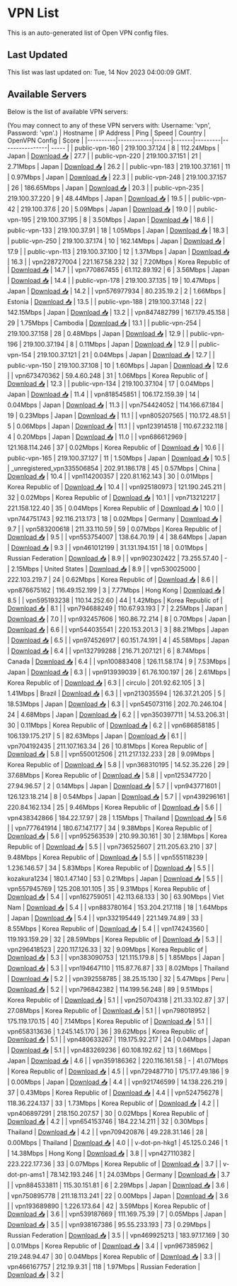 # VPN List

This is an auto-generated list of Open VPN config files.

## Last Updated

This list was last updated on: Tue, 14 Nov 2023 04:00:09 GMT.

## Available Servers

Below is the list of available VPN servers:

(You may connect to any of these VPN servers with: Username: 'vpn', Password: 'vpn'.)
| Hostname | IP Address | Ping | Speed | Country | OpenVPN Config | Score |
|----------|------------|------|-------|---------|----------------| ----- |
| public-vpn-160 | 219.100.37.124 | 8 | 112.24Mbps | Japan | [Download 📥](./configs/server_0_JP.ovpn) | 27.7 |
| public-vpn-220 | 219.100.37.151 | 21 | 2.71Mbps | Japan | [Download 📥](./configs/server_1_JP.ovpn) | 26.2 |
| public-vpn-183 | 219.100.37.161 | 11 | 0.97Mbps | Japan | [Download 📥](./configs/server_2_JP.ovpn) | 22.3 |
| public-vpn-248 | 219.100.37.157 | 26 | 186.65Mbps | Japan | [Download 📥](./configs/server_3_JP.ovpn) | 20.3 |
| public-vpn-235 | 219.100.37.220 | 9 | 48.44Mbps | Japan | [Download 📥](./configs/server_4_JP.ovpn) | 19.5 |
| public-vpn-42 | 219.100.37.6 | 20 | 5.09Mbps | Japan | [Download 📥](./configs/server_5_JP.ovpn) | 19.0 |
| public-vpn-195 | 219.100.37.195 | 8 | 3.50Mbps | Japan | [Download 📥](./configs/server_6_JP.ovpn) | 18.6 |
| public-vpn-133 | 219.100.37.91 | 18 | 1.05Mbps | Japan | [Download 📥](./configs/server_7_JP.ovpn) | 18.3 |
| public-vpn-250 | 219.100.37.174 | 10 | 162.14Mbps | Japan | [Download 📥](./configs/server_8_JP.ovpn) | 17.9 |
| public-vpn-113 | 219.100.37.100 | 12 | 1.37Mbps | Japan | [Download 📥](./configs/server_9_JP.ovpn) | 16.3 |
| vpn228727004 | 221.167.58.232 | 32 | 7.20Mbps | Korea Republic of | [Download 📥](./configs/server_10_KR.ovpn) | 14.7 |
| vpn770867455 | 61.112.89.192 | 6 | 3.56Mbps | Japan | [Download 📥](./configs/server_11_JP.ovpn) | 14.4 |
| public-vpn-178 | 219.100.37.135 | 19 | 10.47Mbps | Japan | [Download 📥](./configs/server_12_JP.ovpn) | 14.2 |
| vpn576977934 | 80.235.19.2 | 2 | 1.66Mbps | Estonia | [Download 📥](./configs/server_13_EE.ovpn) | 13.5 |
| public-vpn-188 | 219.100.37.148 | 22 | 142.15Mbps | Japan | [Download 📥](./configs/server_14_JP.ovpn) | 13.2 |
| vpn847482799 | 167.179.45.158 | 29 | 1.75Mbps | Cambodia | [Download 📥](./configs/server_15_KH.ovpn) | 13.1 |
| public-vpn-254 | 219.100.37.158 | 28 | 0.48Mbps | Japan | [Download 📥](./configs/server_16_JP.ovpn) | 12.9 |
| public-vpn-196 | 219.100.37.194 | 8 | 0.11Mbps | Japan | [Download 📥](./configs/server_17_JP.ovpn) | 12.9 |
| public-vpn-154 | 219.100.37.121 | 21 | 0.04Mbps | Japan | [Download 📥](./configs/server_18_JP.ovpn) | 12.7 |
| public-vpn-150 | 219.100.37.108 | 10 | 1.60Mbps | Japan | [Download 📥](./configs/server_19_JP.ovpn) | 12.6 |
| vpn673470362 | 59.4.60.248 | 31 | 1.06Mbps | Korea Republic of | [Download 📥](./configs/server_20_KR.ovpn) | 12.3 |
| public-vpn-134 | 219.100.37.104 | 17 | 0.04Mbps | Japan | [Download 📥](./configs/server_21_JP.ovpn) | 11.4 |
| vpn818545851 | 106.172.159.39 | 14 | 0.04Mbps | Japan | [Download 📥](./configs/server_22_JP.ovpn) | 11.3 |
| vpn754424052 | 114.166.67.184 | 19 | 0.23Mbps | Japan | [Download 📥](./configs/server_23_JP.ovpn) | 11.1 |
| vpn805207565 | 110.172.48.51 | 5 | 0.06Mbps | Japan | [Download 📥](./configs/server_24_JP.ovpn) | 11.1 |
| vpn123914518 | 110.67.232.118 | 4 | 0.20Mbps | Japan | [Download 📥](./configs/server_25_JP.ovpn) | 11.0 |
| vpn686612969 | 121.168.114.246 | 37 | 0.02Mbps | Korea Republic of | [Download 📥](./configs/server_26_KR.ovpn) | 10.6 |
| public-vpn-165 | 219.100.37.127 | 11 | 1.50Mbps | Japan | [Download 📥](./configs/server_27_JP.ovpn) | 10.5 |
| _unregistered_vpn335506854 | 202.91.186.178 | 45 | 0.57Mbps | China | [Download 📥](./configs/server_28_CN.ovpn) | 10.4 |
| vpn114200357 | 220.81.162.143 | 30 | 0.01Mbps | Korea Republic of | [Download 📥](./configs/server_29_KR.ovpn) | 10.4 |
| vpn925180973 | 121.190.245.211 | 32 | 0.02Mbps | Korea Republic of | [Download 📥](./configs/server_30_KR.ovpn) | 10.1 |
| vpn713212217 | 221.158.122.40 | 35 | 0.04Mbps | Korea Republic of | [Download 📥](./configs/server_31_KR.ovpn) | 10.0 |
| vpn744751743 | 92.116.213.173 | 18 | 0.02Mbps | Germany | [Download 📥](./configs/server_32_DE.ovpn) | 9.7 |
| vpn583200618 | 211.33.110.59 | 59 | 0.07Mbps | Korea Republic of | [Download 📥](./configs/server_33_KR.ovpn) | 9.5 |
| vpn553754007 | 138.64.70.19 | 4 | 38.64Mbps | Japan | [Download 📥](./configs/server_34_JP.ovpn) | 9.3 |
| vpn461012199 | 31.131.194.151 | 18 | 0.01Mbps | Russian Federation | [Download 📥](./configs/server_35_RU.ovpn) | 8.9 |
| vpn902302422 | 73.255.57.40 | - | 2.15Mbps | United States | [Download 📥](./configs/server_36_US.ovpn) | 8.9 |
| vpn530025000 | 222.103.219.7 | 24 | 0.62Mbps | Korea Republic of | [Download 📥](./configs/server_37_KR.ovpn) | 8.6 |
| vpn876675162 | 116.49.152.199 | 3 | 7.77Mbps | Hong Kong | [Download 📥](./configs/server_38_HK.ovpn) | 8.5 |
| vpn595193238 | 110.14.252.60 | 44 | 1.42Mbps | Korea Republic of | [Download 📥](./configs/server_39_KR.ovpn) | 8.1 |
| vpn794688249 | 110.67.93.193 | 7 | 2.25Mbps | Japan | [Download 📥](./configs/server_40_JP.ovpn) | 7.0 |
| vpn932457606 | 160.86.72.214 | 8 | 0.70Mbps | Japan | [Download 📥](./configs/server_41_JP.ovpn) | 6.6 |
| vpn544035541 | 220.153.201.3 | 3 | 88.21Mbps | Japan | [Download 📥](./configs/server_42_JP.ovpn) | 6.5 |
| vpn974526917 | 60.151.74.191 | 4 | 45.58Mbps | Japan | [Download 📥](./configs/server_43_JP.ovpn) | 6.4 |
| vpn132799288 | 216.71.207.121 | 6 | 8.74Mbps | Canada | [Download 📥](./configs/server_44_CA.ovpn) | 6.4 |
| vpn100883408 | 126.11.58.174 | 9 | 7.53Mbps | Japan | [Download 📥](./configs/server_45_JP.ovpn) | 6.3 |
| vpn913939039 | 61.76.100.197 | 26 | 2.61Mbps | Korea Republic of | [Download 📥](./configs/server_46_KR.ovpn) | 6.3 |
| circulo | 201.92.62.105 | 3 | 1.41Mbps | Brazil | [Download 📥](./configs/server_47_BR.ovpn) | 6.3 |
| vpn213035594 | 126.37.21.205 | 5 | 18.53Mbps | Japan | [Download 📥](./configs/server_48_JP.ovpn) | 6.3 |
| vpn545073116 | 202.70.246.104 | 24 | 4.68Mbps | Japan | [Download 📥](./configs/server_49_JP.ovpn) | 6.2 |
| vpn350397711 | 14.53.206.31 | 30 | 0.11Mbps | Korea Republic of | [Download 📥](./configs/server_50_KR.ovpn) | 6.2 |
| vpn686858185 | 106.139.175.217 | 5 | 82.63Mbps | Japan | [Download 📥](./configs/server_51_JP.ovpn) | 6.1 |
| vpn704192435 | 211.107.163.34 | 26 | 10.81Mbps | Korea Republic of | [Download 📥](./configs/server_52_KR.ovpn) | 5.8 |
| vpn550012506 | 211.217.132.233 | 28 | 9.09Mbps | Korea Republic of | [Download 📥](./configs/server_53_KR.ovpn) | 5.8 |
| vpn368310195 | 14.52.35.226 | 29 | 37.68Mbps | Korea Republic of | [Download 📥](./configs/server_54_KR.ovpn) | 5.8 |
| vpn125347720 | 27.94.96.57 | 2 | 0.14Mbps | Japan | [Download 📥](./configs/server_55_JP.ovpn) | 5.7 |
| vpn943771601 | 126.123.18.214 | 8 | 0.54Mbps | Japan | [Download 📥](./configs/server_56_JP.ovpn) | 5.7 |
| vpn439296161 | 220.84.162.134 | 25 | 9.46Mbps | Korea Republic of | [Download 📥](./configs/server_57_KR.ovpn) | 5.6 |
| vpn438342866 | 184.22.17.97 | 28 | 1.15Mbps | Thailand | [Download 📥](./configs/server_58_TH.ovpn) | 5.6 |
| vpn777641914 | 180.67.147.177 | 34 | 9.38Mbps | Korea Republic of | [Download 📥](./configs/server_59_KR.ovpn) | 5.6 |
| vpn952563539 | 210.99.30.161 | 30 | 2.18Mbps | Korea Republic of | [Download 📥](./configs/server_60_KR.ovpn) | 5.5 |
| vpn736525607 | 211.205.63.210 | 37 | 9.48Mbps | Korea Republic of | [Download 📥](./configs/server_61_KR.ovpn) | 5.5 |
| vpn555118239 | 1.236.146.57 | 34 | 5.83Mbps | Korea Republic of | [Download 📥](./configs/server_62_KR.ovpn) | 5.5 |
| kozakura1234 | 180.1.47.140 | 53 | 0.21Mbps | Japan | [Download 📥](./configs/server_63_JP.ovpn) | 5.5 |
| vpn557945769 | 125.208.101.105 | 35 | 9.31Mbps | Korea Republic of | [Download 📥](./configs/server_64_KR.ovpn) | 5.4 |
| vpn162759051 | 42.113.68.133 | 30 | 63.90Mbps | Viet Nam | [Download 📥](./configs/server_65_VN.ovpn) | 5.4 |
| vpn883780164 | 153.204.217.118 | 18 | 1.64Mbps | Japan | [Download 📥](./configs/server_66_JP.ovpn) | 5.4 |
| vpn332195449 | 221.149.74.89 | 33 | 8.55Mbps | Korea Republic of | [Download 📥](./configs/server_67_KR.ovpn) | 5.4 |
| vpn174243560 | 119.193.159.29 | 32 | 28.59Mbps | Korea Republic of | [Download 📥](./configs/server_68_KR.ovpn) | 5.3 |
| vpn296418523 | 220.117.126.33 | 32 | 9.09Mbps | Korea Republic of | [Download 📥](./configs/server_69_KR.ovpn) | 5.3 |
| vpn383090753 | 121.115.179.8 | 5 | 1.85Mbps | Japan | [Download 📥](./configs/server_70_JP.ovpn) | 5.3 |
| vpn194647110 | 115.87.76.87 | 33 | 8.02Mbps | Thailand | [Download 📥](./configs/server_71_TH.ovpn) | 5.2 |
| vpn392558785 | 38.25.15.130 | 32 | 5.47Mbps | Peru | [Download 📥](./configs/server_72_PE.ovpn) | 5.2 |
| vpn796842382 | 114.199.56.248 | 89 | 9.51Mbps | Korea Republic of | [Download 📥](./configs/server_73_KR.ovpn) | 5.1 |
| vpn250704318 | 211.33.102.87 | 37 | 27.08Mbps | Korea Republic of | [Download 📥](./configs/server_74_KR.ovpn) | 5.1 |
| vpn798018952 | 175.119.170.15 | 40 | 7.14Mbps | Korea Republic of | [Download 📥](./configs/server_75_KR.ovpn) | 5.1 |
| vpn658313636 | 1.245.145.170 | 36 | 39.62Mbps | Korea Republic of | [Download 📥](./configs/server_76_KR.ovpn) | 5.1 |
| vpn480633267 | 119.175.92.217 | 24 | 0.04Mbps | Japan | [Download 📥](./configs/server_77_JP.ovpn) | 5.1 |
| vpn483269236 | 60.108.192.62 | 13 | 1.66Mbps | Japan | [Download 📥](./configs/server_78_JP.ovpn) | 4.6 |
| vpn359186362 | 220.116.161.58 | - | 41.07Mbps | Korea Republic of | [Download 📥](./configs/server_79_KR.ovpn) | 4.5 |
| vpn729487710 | 175.177.49.186 | 9 | 0.00Mbps | Japan | [Download 📥](./configs/server_80_JP.ovpn) | 4.4 |
| vpn921746599 | 14.138.226.219 | 37 | 0.43Mbps | Korea Republic of | [Download 📥](./configs/server_81_KR.ovpn) | 4.4 |
| vpn524756278 | 118.36.224.137 | 33 | 1.73Mbps | Korea Republic of | [Download 📥](./configs/server_82_KR.ovpn) | 4.2 |
| vpn406897291 | 218.150.207.57 | 30 | 0.02Mbps | Korea Republic of | [Download 📥](./configs/server_83_KR.ovpn) | 4.2 |
| vpn654153746 | 184.22.14.211 | 32 | 0.30Mbps | Thailand | [Download 📥](./configs/server_84_TH.ovpn) | 4.2 |
| vpn709420876 | 49.228.31.146 | 28 | 0.00Mbps | Thailand | [Download 📥](./configs/server_85_TH.ovpn) | 4.0 |
| v-dot-pn-hkg1 | 45.125.0.246 | 1 | 14.38Mbps | Hong Kong | [Download 📥](./configs/server_86_HK.ovpn) | 3.8 |
| vpn427110382 | 223.222.177.36 | 33 | 0.07Mbps | Korea Republic of | [Download 📥](./configs/server_87_KR.ovpn) | 3.7 |
| v-dot-pn-ams1 | 78.142.193.246 | 1 | 24.03Mbps | Germany | [Download 📥](./configs/server_88_DE.ovpn) | 3.7 |
| vpn884533811 | 115.30.151.81 | 6 | 2.29Mbps | Japan | [Download 📥](./configs/server_89_JP.ovpn) | 3.6 |
| vpn750895778 | 211.18.113.241 | 22 | 0.00Mbps | Japan | [Download 📥](./configs/server_90_JP.ovpn) | 3.6 |
| vpn193689890 | 1.226.173.64 | 42 | 3.59Mbps | Korea Republic of | [Download 📥](./configs/server_91_KR.ovpn) | 3.6 |
| vpn539187669 | 111.169.75.39 | 7 | 0.05Mbps | Japan | [Download 📥](./configs/server_92_JP.ovpn) | 3.5 |
| vpn938167386 | 95.55.233.193 | 73 | 0.29Mbps | Russian Federation | [Download 📥](./configs/server_93_RU.ovpn) | 3.5 |
| vpn469925213 | 183.97.17.169 | 30 | 0.01Mbps | Korea Republic of | [Download 📥](./configs/server_94_KR.ovpn) | 3.4 |
| vpn967385962 | 219.248.94.47 | 30 | 0.04Mbps | Korea Republic of | [Download 📥](./configs/server_95_KR.ovpn) | 3.3 |
| vpn466167757 | 212.19.9.31 | 118 | 1.97Mbps | Russian Federation | [Download 📥](./configs/server_96_RU.ovpn) | 3.2 |
